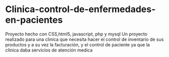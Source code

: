 # Clinica-control-de-enfermedades-en-pacientes
Proyecto hecho con CSS,html5, javascript, php y mysql 
Un proyecto realizado para una clinica que necesita hacer el control de inventario de sus productos y a su vez la facturación, y el control de paciente ya que la clinica daba servicios de atención medica

